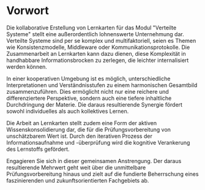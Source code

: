 # Vorwort
Die kollaborative Erstellung von Lernkarten für das Modul "Verteilte Systeme" stellt eine außerordentlich lohnenswerte Unternehmung dar. Verteilte Systeme sind per se komplex und multifaktoriell, seien es Themen wie Konsistenzmodelle, Middleware oder Kommunikationsprotokolle. Die Zusammenarbeit an Lernkarten kann dazu dienen, diese Komplexität in handhabbare Informationsbrocken zu zerlegen, die leichter internalisiert werden können. 

In einer kooperativen Umgebung ist es möglich, unterschiedliche Interpretationen und Verständnisstufen zu einem harmonischen Gesamtbild zusammenzuführen. Dies ermöglicht nicht nur eine reichere und differenziertere Perspektive, sondern auch eine tiefere inhaltliche Durchdringung der Materie. Die daraus resultierende Synergie fördert sowohl individuelles als auch kollektives Lernen.

Die Arbeit an Lernkarten stellt zudem eine Form der aktiven Wissenskonsolidierung dar, die für die Prüfungsvorbereitung von unschätzbarem Wert ist. Durch den iterativen Prozess der Informationsaufnahme und -überprüfung wird die kognitive Verankerung des Lernstoffs gefördert. 

Engagieren Sie sich in dieser gemeinsamen Anstrengung. Der daraus resultierende Mehrwert geht weit über die unmittelbare Prüfungsvorbereitung hinaus und zielt auf die fundierte Beherrschung eines faszinierenden und zukunftsorientierten Fachgebiets ab.
